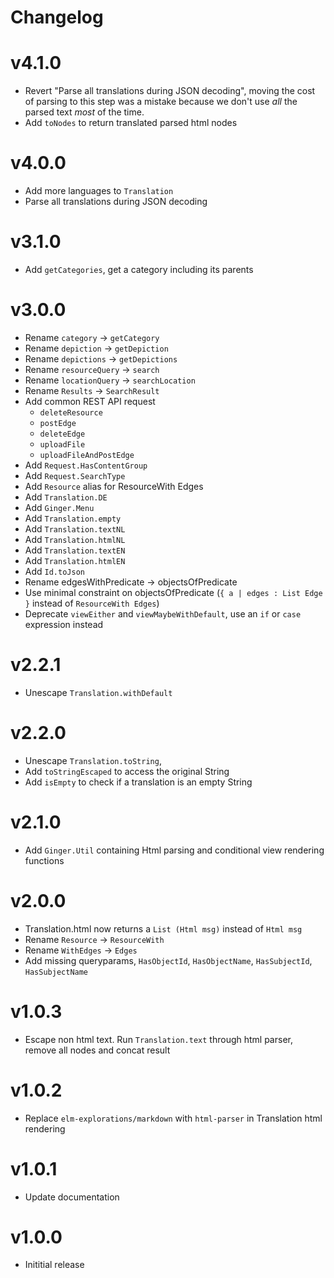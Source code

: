 # Changelog

# v4.1.0
* Revert "Parse all translations during JSON decoding", moving the cost of parsing to this step was a mistake because we
don't use _all_ the parsed text _most_ of the time.
* Add `toNodes` to return translated parsed html nodes

# v4.0.0
* Add more languages to `Translation`
* Parse all translations during JSON decoding

# v3.1.0
* Add `getCategories`, get a category including its parents

# v3.0.0
* Rename `category` -> `getCategory`
* Rename `depiction` -> `getDepiction`
* Rename `depictions` -> `getDepictions`
* Rename `resourceQuery` -> `search`
* Rename `locationQuery` -> `searchLocation`
* Rename `Results` -> `SearchResult`
* Add common REST API request
  * `deleteResource`
  * `postEdge`
  * `deleteEdge`
  * `uploadFile`
  * `uploadFileAndPostEdge`
* Add `Request.HasContentGroup`
* Add `Request.SearchType`
* Add `Resource` alias for ResourceWith Edges
* Add `Translation.DE`
* Add `Ginger.Menu`
* Add `Translation.empty`
* Add `Translation.textNL`
* Add `Translation.htmlNL`
* Add `Translation.textEN`
* Add `Translation.htmlEN`
* Add `Id.toJson`
* Rename edgesWithPredicate -> objectsOfPredicate
* Use minimal constraint on objectsOfPredicate (`{ a | edges : List Edge }` instead of `ResourceWith Edges`)
* Deprecate `viewEither` and `viewMaybeWithDefault`, use an `if` or `case` expression instead

# v2.2.1
* Unescape `Translation.withDefault`

# v2.2.0
* Unescape `Translation.toString`,
* Add `toStringEscaped` to access the original String
* Add `isEmpty` to check if a translation is an empty String

# v2.1.0
* Add `Ginger.Util` containing Html parsing and conditional view rendering functions

# v2.0.0
* Translation.html now returns a `List (Html msg)` instead of `Html msg`
* Rename `Resource` -> `ResourceWith`
* Rename `WithEdges` -> `Edges`
* Add missing queryparams, `HasObjectId`, `HasObjectName`, `HasSubjectId`, `HasSubjectName`

# v1.0.3
* Escape non html text.
Run `Translation.text` through html parser, remove all nodes and concat result

# v1.0.2
* Replace `elm-explorations/markdown` with `html-parser` in Translation html rendering

# v1.0.1
* Update documentation

# v1.0.0
* Inititial release
